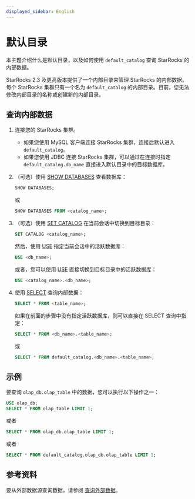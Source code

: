 ```yaml
---
displayed_sidebar: English
---
```


# 默认目录

本主题介绍什么是默认目录，以及如何使用 `default_catalog` 查询 StarRocks 的内部数据。

StarRocks 2.3 及更高版本提供了一个内部目录来管理 StarRocks 的内部数据。每个 StarRocks 集群只有一个名为 `default_catalog` 的内部目录。目前，您无法修改内部目录的名称或创建新的内部目录。

## 查询内部数据

1. 连接您的 StarRocks 集群。
   - 如果您使用 MySQL 客户端连接 StarRocks 集群，连接后默认进入 `default_catalog`。
   - 如果您使用 JDBC 连接 StarRocks 集群，可以通过在连接时指定 `default_catalog.db_name` 直接进入默认目录中的目标数据库。

2. （可选）使用 [SHOW DATABASES](../../sql-reference/sql-statements/data-manipulation/SHOW_DATABASES.md) 查看数据库：

   ```SQL
   SHOW DATABASES;
   ```

   或

   ```SQL
   SHOW DATABASES FROM <catalog_name>;
   ```

3. （可选）使用 [SET CATALOG](../../sql-reference/sql-statements/data-definition/SET_CATALOG.md) 在当前会话中切换到目标目录：

   ```SQL
   SET CATALOG <catalog_name>;
   ```

   然后，使用 [USE](../../sql-reference/sql-statements/data-definition/USE.md) 指定当前会话中的活跃数据库：

   ```SQL
   USE <db_name>;
   ```

   或者，您可以使用 [USE](../../sql-reference/sql-statements/data-definition/USE.md) 直接切换到目标目录中的活跃数据库：

   ```SQL
   USE <catalog_name>.<db_name>;
   ```

4. 使用 [SELECT](../../sql-reference/sql-statements/data-manipulation/SELECT.md) 查询内部数据：

   ```SQL
   SELECT * FROM <table_name>;
   ```

   如果在前面的步骤中没有指定活跃数据库，则可以直接在 SELECT 查询中指定：

   ```SQL
   SELECT * FROM <db_name>.<table_name>;
   ```

   或

   ```SQL
   SELECT * FROM default_catalog.<db_name>.<table_name>;
   ```

## 示例

要查询 `olap_db.olap_table` 中的数据，您可以执行以下操作之一：

```SQL
USE olap_db;
SELECT * FROM olap_table LIMIT 1;
```

或者

```SQL
SELECT * FROM olap_db.olap_table LIMIT 1;     
```

或者

```SQL
SELECT * FROM default_catalog.olap_db.olap_table LIMIT 1;      
```

## 参考资料

要从外部数据源查询数据，请参阅 [查询外部数据](../catalog/query_external_data.md)。